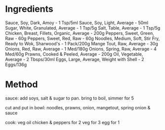 # Ingredients

Sauce, Soy, Dark, Amoy  - 1 Tsp/5ml
Sauce, Soy, Light, Average  - 50ml
Sugar, White, Granulated, Average - 1 Tsp/5g
Salt, Table, Average  - 1 Tsp/5g
Chicken, Breast, Fillets, Organic, Average  - 200g
Peppers, Sweet, Green, Raw  - 60g
Peppers, Sweet, Red, Raw  - 60g
Noodles, Medium, Soft, Stir Fry, Ready to Wok, Sharwood's - 1 Pack/200g
Mange Tout, Raw, Average  - 30g
Onions, Red, Raw, Average - 1 Med/180g
Onions, Spring, Raw, Average  - 4 Med/60g
Prawns, Cooked & Peeled, Average  - 200g
Oil, Vegetable, Average - 2 Tbsps/30ml
Eggs, Large, Average, Weight with Shell - 2 Eggs/136g

# Method

sauce:
add soys, salt & sugar to pan. bring to boil, simmer for 5

cut and put in bowl:
noodles, prawns, onion, mangetout, spring onion & sauce

cook:
veg oil
chicken & peppers for 2
veg for 3
egg for 1